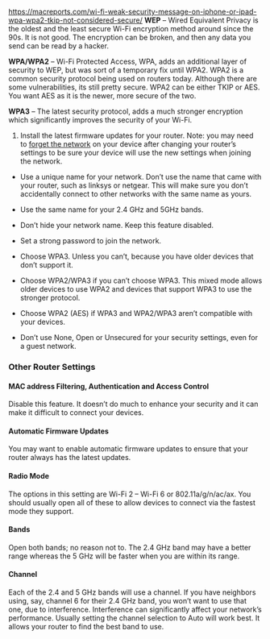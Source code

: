 
https://macreports.com/wi-fi-weak-security-message-on-iphone-or-ipad-wpa-wpa2-tkip-not-considered-secure/
**WEP** – Wired Equivalent Privacy is the oldest and the least secure Wi-Fi encryption method around since the 90s. It is not good. The encryption can be broken, and then any data you send can be read by a hacker.

**WPA/**WPA2**** – Wi-Fi Protected Access, WPA, adds an additional layer of security to WEP, but was sort of a temporary fix until WPA2. WPA2 is a common security protocol being used on routers today. Although there are some vulnerabilities, its still pretty secure. WPA2 can be either TKIP or AES. You want AES as it is the newer, more secure of the two.

**WPA3** – The latest security protocol, adds a much stronger encryption which significantly improves the security of your Wi-Fi.

1. Install the latest firmware updates for your router.
Note: you may need to [forget the network](https://macreports.com/how-to-forget-wi-fi-networks-on-mac/) on your device after changing your router’s settings to be sure your device will use the new settings when joining the network.

- Use a unique name for your network. Don’t use the name that came with your router, such as linksys or netgear. This will make sure you don’t accidentally connect to other networks with the same name as yours.
- Use the same name for your 2.4 GHz and 5GHz bands.
- Don’t hide your network name. Keep this feature disabled.

- Set a strong password to join the network.
- Choose WPA3. Unless you can’t, because you have older devices that don’t support it.
- Choose WPA2/WPA3 if you can’t choose WPA3. This mixed mode allows older devices to use WPA2 and devices that support WPA3 to use the stronger protocol.
- Choose WPA2 (AES) if WPA3 and WPA2/WPA3 aren’t compatible with your devices.
- Don’t use None, Open or Unsecured for your security settings, even for a guest network.

### Other Router Settings

#### MAC address Filtering, Authentication and Access Control
Disable this feature. It doesn’t do much to enhance your security and it can make it difficult to connect your devices.
#### Automatic Firmware Updates
You may want to enable automatic firmware updates to ensure that your router always has the latest updates.
#### Radio Mode
The options in this setting are Wi-Fi 2 – Wi-Fi 6 or 802.11a/g/n/ac/ax. You should usually open all of these to allow devices to connect via the fastest mode they support.
#### Bands
Open both bands; no reason not to. The 2.4 GHz band may have a better range whereas the 5 GHz will be faster when you are within its range.
#### Channel
Each of the 2.4 and 5 GHz bands will use a channel. If you have neighbors using, say, channel 6 for their 2.4 GHz band, you won’t want to use that one, due to interference. Interference can significantly affect your network’s performance. Usually setting the channel selection to Auto will work best. It allows your router to find the best band to use.